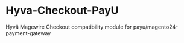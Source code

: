 # Hyva-Checkout-PayU
Hyvä Magewire Checkout compatibility module for payu/magento24-payment-gateway
